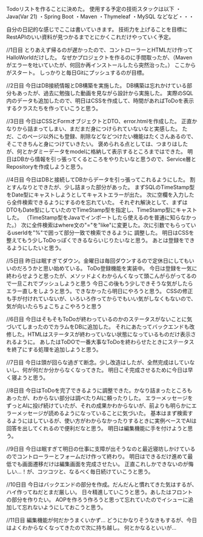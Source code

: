 Todoリストを作ることに決めた。
使用する予定の技術スタックは以下
・Java(Var 21)
・Spring Boot
・Maven
・Thymeleaf
・MySQL
などなど・・・

自分の日記的な感じでここは書いていきます。
技術力を上げることを目標にRestAPIのいい資料が見つかるまでとにかくこれだけやっていく予定。

//1日目
とりあえず帰るのが遅かったので、コントローラーとHTMLだけ作ってHalloWorldだけした。
なぜかプロジェクトを作るのに手間取ったが、（Mavenがエラーを吐いていたが、何回か再インストールしたら突然治った。）
ここからがスタート。
しっかりと毎日Gitにプッシュするのが目標。

//2日目
今日はDB接続情報とDB構築を実施した。
DB構築は忘れかけている部分もあったが、過去に勉強した動画を見ながら設計から実施した。
実際のSQL内のデータも追加したので、明日はCSSを作成して、時間があればToDoを表示するクラスたちを作っていこうと思う。

//3日目
今日はCSSとFormオブジェクトとDTO、error.htmlを作成した。
正直かなりから詰まってしまい、まだまだ身につけられていないなと実感した。
ただ、このページ以外にも登録、削除などなどつけたい機能はたくさんあるので、そこできちんと身につけていきたい。
褒められる点としては、つまりはしたが、何とかダミーデータをmodelに格納して表示するところまではできた。
明日はDBから情報を引っ張ってくるところをやりたいなと思うので、Service層とRepositoryを作成しようと思う。

//4日目
今日はDBと接続してDBからデータを引っ張ってこれるようにした。
割とすんなりとできたが、少し詰まった部分があった。
まずSQLのTimeStamp型をDate型にキャストしようとしてキャストエラーが出た。
次に空欄を入力したら全件検索できるようにするのを忘れていた。
それぞれ解決として、まずはDTOもDate型にしていたのでTimeStamp型を指定し、TimeStamp型にキャストした。
（TimeStamp型をJavaでインポートしたら使えるのを普通に知らなかった。）
次に全件検索はwhere文の"="を"like"に変更した。次に引数でもらっているuserIdを"%"で囲って部分一致で検索できるように
調整した。
明日はCSSを整えてもう少しToDoっぽくできるならいじりたいなと思う。
あとは登録をできるようにしたいと思う。

//5日目
昨日は眠すぎてダウン。金曜日は毎回ダウンするので定休日にしてもいいのだろうかと思い始めている。
ToDo登録機能を実装中。
今日は登録を一気に終わらせようと思ったが、メソッドよくわからんくなって頭こんがらがってるので一旦これでプッシュしようと思う
今日この後もう少しできそうな気がしたらエラー直しをしようと思う。できなかったら明日にやろうと思う。
CSSの修正も手が付けれていないが、いろいろ作ってからでもいい気がしなくもないので、気が向いたらちょこちょこやろうと思う

//6日目
今日はそもそもToDoが終わっているのかのステータスがないことに気づいてしまったのでカラムをDBに追加した。
それにあたってバックエンドも改修した。HTMLはステータスが終わっていない状態になっているものだけ表示されるように。
あしたはToDOで一番大事なToDoを終わらせたときにステータスを終了にする処理を追加しようと思う。

//7日目
今日は頭が回らな過ぎて断念。少し改造はしたが、全然完成はしていないし、何が何だか分からなくなってきた。
明日こそ完成させるために今日は早く寝ようと思う。

//8日目
今日はToDoを完了できるように調整できた。かなり詰まったところもあったが、わからない部分は調べたりAIに頼ったりした。
エラーメッセージをずっとAIに投げ続けていたが、それの成果かわからないが、前よりも明らかにエラーメッセージが読めるようになっていることに気づいた。
基本はまず検索するようにはしているが、使い方がわからなかったりするときに実例ベースでAIは回答を出してくれるので便利だなと思う。
明日は編集機能に手を付けようと思う。

//9日目
今日は眠すぎて明日の仕事に支障が出そうなのと最近寝坊しかけているのでコントローラーとフォームだけ作って終わり。
明日はできるだけ進めて最低でも画面遷移だけは編集画面を完成させたい。
正直これしかできないのが悔しい…！が、コツコツと、なるべく毎日続けていこうと思う。

//10日目
今日はバックエンドの部分を作成。だんだんと慣れてきた気はするが、ハイ作ってねだとまだ厳しい。
日々精進していこうと思う。あしたはフロントの部分を作りたい。
AOPを作ろう作ろうと思って忘れていたのでイシューに追加して忘れないようにしておこうと思う。

//11日目
編集機能が何だかうまくいかず…
どうにかなりそうなきもするが、今日はよくわからなくなってきたので次に持ち越し。
何とかなるといいが…

